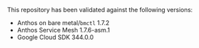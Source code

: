 This repository has been validated against the following versions:
- Anthos on bare metal/`bmctl` 1.7.2
- Anthos Service Mesh 1.7.6-asm.1
- Google Cloud SDK 344.0.0
